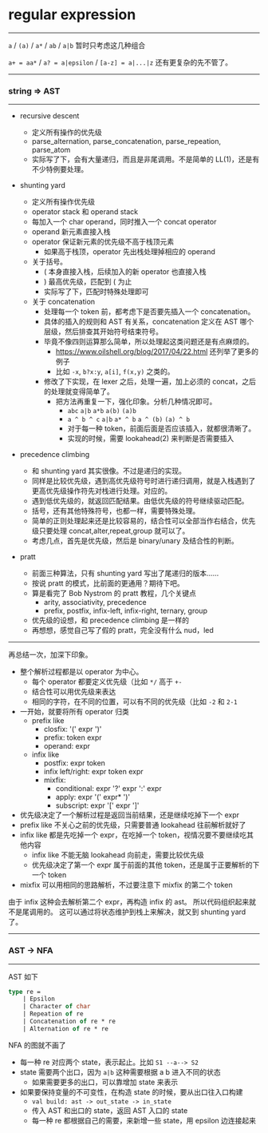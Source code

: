 # regular expression

---

`a` / `(a)` / `a*` / `ab` / `a|b`
暂时只考虑这几种组合

`a+ = aa*` / `a? = a|epsilon` / `[a-z] = a|...|z`
还有更复杂的先不管了。

---

### string => AST

---

- recursive descent
    - 定义所有操作的优先级
    - parse_alternation, parse_concatenation, parse_repeation, parse_atom
    - 实际写了下，会有大量递归，而且是非尾调用。不是简单的 LL(1)，还是有不少特例要处理。

- shunting yard
    - 定义所有操作优先级
    - operator stack 和 operand stack
    - 每加入一个 char operand，同时推入一个 concat operator
    - operand 新元素直接入栈
    - operator 保证新元素的优先级不高于栈顶元素
        - 如果高于栈顶，operator 先出栈处理掉相应的 operand
    - 关于括号。
        - ( 本身直接入栈，后续加入的新 operator 也直接入栈
        - ) 最高优先级，匹配到 ( 为止
        - 实际写了下，匹配时特殊处理即可
    - 关于 concatenation
        - 处理每一个 token 前，都考虑下是否要先插入一个 concatenation。
        - 具体的插入的规则和 AST 有关系，concatenation 定义在 AST 哪个层级，然后排查其开始符号结束符号。
        - 毕竟不像四则运算那么简单，所以处理起这类问题还是有点麻烦的。
            - https://www.oilshell.org/blog/2017/04/22.html 还列举了更多的例子
            - 比如 `-x`, `b?x:y`, `a[i]`, `f(x,y)` 之类的。
        - 修改了下实现，在 lexer 之后，处理一遍，加上必须的 concat，之后的处理就变得简单了。
            - 把方法再重复一下，强化印象。分析几种情况即可。
                - `abc` `a|b` `a*b` `a(b)` `(a)b`
                - `a ^ b ^ c` `a|b` `a* ^ b` `a ^ (b)` `(a) ^ b`
                - 对于每一种 token，前面后面是否应该插入，就都很清晰了。
                - 实现的时候，需要 lookahead(2) 来判断是否需要插入

- precedence climbing
    - 和 shunting yard 其实很像。不过是递归的实现。
    - 同样是比较优先级，遇到高优先级符号时进行递归调用，就是入栈遇到了更高优先级操作符先对栈进行处理。对应的。
    - 遇到低优先级的，就返回匹配结果。由低优先级的符号继续驱动匹配。
    - 括号，还有其他特殊符号，也都一样，需要特殊处理。
    - 简单的正则处理起来还是比较容易的，结合性可以全部当作右结合，优先级只要处理 concat,alter,repeat,group 就可以了。
    - 考虑几点，首先是优先级，然后是 binary/unary 及结合性的判断。

- pratt
    - 前面三种算法，只有 shunting yard 写出了尾递归的版本……
    - 按说 pratt 的模式，比前面的更通用？期待下吧。
    - 算是看完了 Bob Nystrom 的 pratt 教程，几个关键点
        - arity, associativity, precedence
        - prefix, postfix, infix-left, infix-right, ternary, group
    - 优先级的设想，和 precedence climbing 是一样的
    - 再想想，感觉自己写了假的 pratt，完全没有什么 nud，led

---

再总结一次，加深下印象。

- 整个解析过程都是以 operator 为中心。
    - 每个 operator 都要定义优先级（比如 `*/` 高于 `+-`
    - 结合性可以用优先级来表达
    - 相同的字符，在不同的位置，可以有不同的优先级（比如 `-2` 和 `2-1`
- 一开始，就要将所有 operator 归类
    - prefix like
        - closfix: '(' expr ')'
        - prefix: token expr
        - operand: expr
    - infix like
        - postfix: expr token
        - infix left/right: expr token expr
        - mixfix:
            - conditional: expr '?' expr ':' expr
            - apply: expr '(' expr* ')'
            - subscript: expr '[' expr ']'
- 优先级决定了一个解析过程是返回当前结果，还是继续吃掉下一个 expr
- prefix like 不关心之前的优先级，只需要普通 lookahead 往前解析就好了
- infix like 都是先吃掉一个 expr，在吃掉一个 token，视情况要不要继续吃其他内容
    - infix like 不能无脑 lookahead 向前走，需要比较优先级
    - 优先级决定了第一个 expr 属于前面的其他 token，还是属于正要解析的下一个 token
- mixfix 可以用相同的思路解析，不过要注意下 mixfix 的第二个 token

由于 infix 这种会去解析第二个 expr，再构造 infix 的 ast。
所以代码组织起来就不是尾调用的。
这可以通过将状态维护到栈上来解决，就又到 shunting yard 了。

---

### AST -> NFA

---

AST 如下

```ocaml
type re =
    | Epsilon
    | Character of char
    | Repeation of re
    | Concatenation of re * re
    | Alternation of re * re
```

NFA 的图就不画了

- 每一种 re 对应两个 state，表示起止。比如 `S1 --a--> S2`
- state 需要两个出口，因为 `a|b` 这种需要根据 a b 进入不同的状态
    - 如果需要更多的出口，可以靠增加 state 来表示
- 如果要保持变量的不可变性，在构造 state 的时候，要从出口往入口构建
    - `val build: ast -> out_state -> in_state`
    - 传入 AST 和出口的 state，返回 AST 入口的 state
    - 每一种 re 都根据自己的需要，来新增一些 state，用 epsilon 边连接起来
